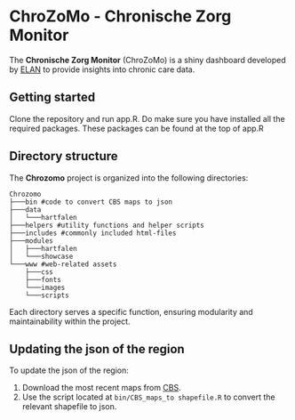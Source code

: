 # ChroZoMo - Chronische Zorg Monitor

The **Chronische Zorg Monitor** (ChroZoMo) is a shiny dashboard developed by [ELAN](https://elan.healthcampusdenhaag.nl) to provide insights into chronic care data.

## Getting started
Clone the repository and run app.R. Do make sure you have installed all the required packages. These packages can be found at the top of app.R

## Directory structure
The **Chrozomo** project is organized into the following directories:
```
Chrozomo
├───bin #code to convert CBS maps to json
├───data
│   └───hartfalen
├───helpers #utility functions and helper scripts
├───includes #commonly included html-files
├───modules
│   ├───hartfalen
│   └───showcase
└───www #web-related assets
    ├───css
    ├───fonts
    └───images
    └───scripts
 ```
Each directory serves a specific function, ensuring modularity and maintainability within the project.

## Updating the json of the region
To update the json of the region:

1. Download the most recent maps from [CBS](https://www.cbs.nl/nl-nl/dossier/nederland-regionaal/geografische-data).
1. Use the script located at `bin/CBS_maps_to shapefile.R` to convert the relevant shapefile to json.